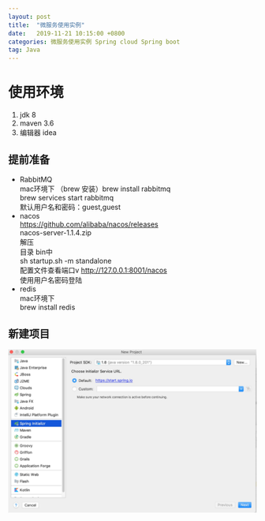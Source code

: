 ```yaml
---
layout: post
title:  "微服务使用实例"
date:   2019-11-21 10:15:00 +0800
categories: 微服务使用实例 Spring cloud Spring boot
tag: Java
---
```


# 使用环境
1. jdk 8
2. maven 3.6
3. 编辑器 idea

## 提前准备

* RabbitMQ <br>
    mac环境下 （brew 安装）brew install rabbitmq <br/>
    brew services start rabbitmq <br/>
    默认用户名和密码：guest,guest
* nacos <br/>
    https://github.com/alibaba/nacos/releases<br/>
    nacos-server-1.1.4.zip<br/>
    解压<br/>
    目录 bin中<br/>
    sh startup.sh -m standalone<br/>
    配置文件查看端口v
    http://127.0.0.1:8001/nacos<br/>
    使用用户名密码登陆
* redis<br/>
    mac环境下<br/>
        brew install redis

## 新建项目
![新建项目1](../images/posts/20191121/create1.jpg) <br/>
